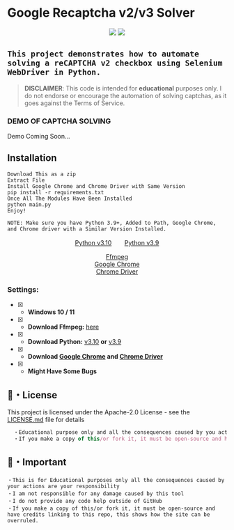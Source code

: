 # Google Recaptcha v2/v3 Solver

<p align="center">
<img src="https://img.shields.io/github/languages/top/RojanGamingYT/recaptcha-solver"</a>
  <img src="https://profile-counter.glitch.me/RojanGamingYT_recaptcha-solver/count.svg" />
</p>


## `This project demonstrates how to automate solving a reCAPTCHA v2 checkbox using Selenium WebDriver in Python.`

> **DISCLAIMER**: This code is intended for **educational** purposes only. I do not endorse or encourage the automation of solving captchas, as it goes against the Terms of Service.

### DEMO OF CAPTCHA SOLVING

Demo Coming Soon...

## Installation
```sh-session
Download This as a zip
Extract File
Install Google Chrome and Chrome Driver with Same Version
pip install -r requirements.txt
Once All The Modules Have Been Installed
python main.py
Enjoy!

NOTE: Make sure you have Python 3.9+, Added to Path, Google Chrome, and Chrome driver with a Similar Version Installed.
```

<p align="center">
<a href="https://www.python.org/ftp/python/3.10.5/python-3.10.5-amd64.exe">Python v3.10</a>ㅤㅤ 
<a href="https://www.python.org/ftp/python/3.9.0/python-3.9.0-amd64.exe">Python v3.9</a>
</p>

<p align="center">
<a href="https://ffmpeg.org/download.html">Ffmpeg</a> <br>
<a href="https://www.google.com/chrome/">Google Chrome</a> <br>
<a href="https://sites.google.com/chromium.org/driver/downloads">Chrome Driver</a>
</p>

### Settings:
- [x] - **Windows 10 / 11**
- [x] - **Download Ffmpeg:** [here](https://ffmpeg.org/download.html)
- [x] - **Download Python:** [v3.10](https://www.python.org/ftp/python/3.10.5/python-3.10.5-amd64.exe) **or** [v3.9](https://www.python.org/ftp/python/3.9.0/python-3.9.0-amd64.exe)
- [x] - **Download [Google Chrome](https://www.google.com/chrome/) and [Chrome Driver](https://sites.google.com/chromium.org/driver/downloads)**
- [x] - **Might Have Some Bugs**

## 📄・License

This project is licensed under the Apache-2.0 License - see the [LICENSE.md](./LICENSE) file for details
```js
  ・Educational purpose only and all the consequences caused by you actions are your responsibility
  ・If you make a copy of this/or fork it, it must be open-source and have credits linking to this repo
```

## 📄・Important
```
・This is for Educational purposes only all the consequences caused by your actions are your responsibility 
・I am not responsible for any damage caused by this tool
・I do not provide any code help outside of GitHub
・If you make a copy of this/or fork it, it must be open-source and have credits linking to this repo, this shows how the site can be overruled.
```
